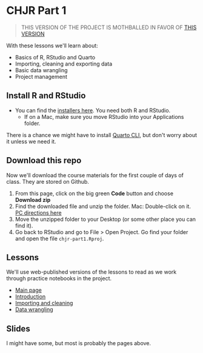 # CHJR Part 1

> THIS VERSION OF THE PROJECT IS MOTHBALLED IN FAVOR OF [THIS VERSION](https://github.com/r-journalism/chjr23)

With these lessons we'll learn about:

- Basics of R, RStudio and Quarto
- Importing, cleaning and exporting data
- Basic data wrangling
- Project management

## Install R and RStudio

- You can find the [installers here](https://posit.co/download/rstudio-desktop/). You need both R and RStudio.
    - If on a Mac, make sure you move RStudio into your Applications folder.

There is a chance we might have to install [Quarto CLI](https://quarto.org/docs/get-started/), but don't worry about it unless we need it.


## Download this repo

Now we'll download the course materials for the first couple of days of class. They are stored on Github.

1. From this page, click on the big green **Code** button and choose **Download zip**
3. Find the downloaded file and unzip the folder. Mac: Double-click on it. [PC directions here](https://support.microsoft.com/en-us/windows/zip-and-unzip-files-8d28fa72-f2f9-712f-67df-f80cf89fd4e5)
4. Move the unzipped folder to your Desktop (or some other place you can find it).
5. Go back to RStudio and go to File > Open Project. Go find your folder and open the file `chjr-part1.Rproj`.

## Lessons

We'll use web-published versions of the lessons to read as we work through practice notebooks in the project.

- [Main page](https://utdata.github.io/chjr-part1/)
- [Introduction](https://utdata.github.io/chjr-part1/lesson-day1-01-intro.html)
- [Importing and cleaning](https://utdata.github.io/chjr-part1/lesson-day1-02-clean.html)
- [Data wrangling](https://utdata.github.io/chjr-part1/lesson-day2-01-analysis.html)

## Slides

I might have some, but most is probably the pages above.
